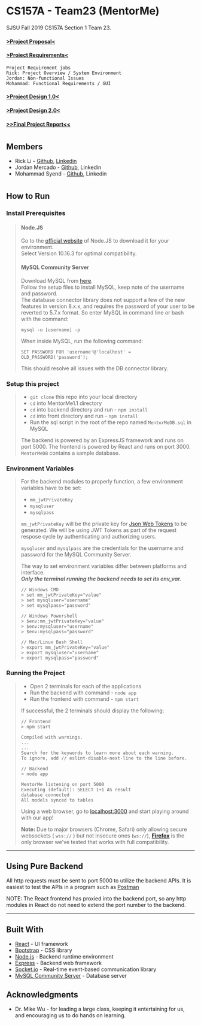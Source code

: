 # CS157A - Team23 (MentorMe)

SJSU Fall 2019 CS157A Section 1 Team 23.

#### [>Project Proposal<](https://docs.google.com/document/d/191xEl2XGk7AGcIiCMkq1VEpFbaK1IXagQnY6_I51A5o/edit?usp=sharing)

#### [>Project Requirements<](https://docs.google.com/document/d/1WV8IgyHZor9jhwabe3yzM_h_zN1EHyvUDX-x4yZ9Rh0/edit?usp=sharing)

```
Project Requirement jobs
Rick: Project Overview / System Environment
Jordan: Non-functional Issues
Mohammad: Functional Requirements / GUI
```

#### [>Project Design 1.0<](https://docs.google.com/document/d/177uJQPxo0i80Cl-C0bx5Qnmhi2_MS9_nIZISewf4HiA/edit?usp=sharing)

#### [>Project Design 2.0<](https://docs.google.com/document/d/1aaQGpIBDItS3Z1BzWaHIJyZohfQIl5d1qrC4ntv5-l8/edit?usp=sharing)

#### [>>Final Project Report<<](https://docs.google.com/document/d/1i8ppXn5yMyVIpmBy--NxlFVAMdrNZapGtQh-AqEA188/edit?usp=sharing)

#

## Members

- Rick Li - [Github](https://github.com/rickdiculousli), [Linkedin](https://www.linkedin.com/in/rickdiculousli/)
- Jordan Mercado - [Github](https://github.com/jmercad0), Linkedin
- Mohammad Syend - [Github](https://github.com/mohammad-syed), Linkedin

#

## How to Run

### Install Prerequisites

> #### Node.JS
>
> Go to the [official website](https://nodejs.org/en/) of Node.JS to download it for your environment.  
> Select Version 10.16.3 for optimal compatibility.
>
> #### MySQL Community Server
>
> Download MySQL from [here](https://dev.mysql.com/downloads/mysql/).  
> Follow the setup files to install MySQL, keep note of the username and password.  
> The database connector library does not support a few of the new features in version 8.x.x, and requires the password of your user to be reverted to 5.7.x format. So enter MySQL in command line or bash with the command:
>
> ```
> mysql -u [username] -p
> ```
>
> When inside MySQL, run the following command:
>
> ```
> SET PASSWORD FOR 'username'@'localhost' = OLD_PASSWORD('password');
> ```
>
> This should resolve all issues with the DB connector library.

### Setup this project

> - `git clone` this repo into your local directory
> - `cd` into MentorMe1.1 directory
> - `cd` into backend directory and run - `npm install`
> - `cd` into front directory and run - `npm install`
> - Run the sql script in the root of the repo named `MentorMeDB.sql` in MySQL
>
> The backend is powered by an ExpressJS framework and runs on port 5000.
> The frontend is powered by React and runs on port 3000. `MentorMeDB` contains a sample database.

### Environment Variables

> For the backend modules to properly function, a few environment variables have to be set:
>
> - `mm_jwtPrivateKey`
> - `mysqluser`
> - `mysqlpass`
>
> `mm_jwtPrivateKey` will be the private key for [Json Web Tokens](https://jwt.io/) to be generated. We will be using JWT Tokens as part of the request respose cycle by authenticating and authorizing users.
>
> `mysqluser` and `mysqlpass` are the credentials for the username and password for the MySQL Community Server.
>
> The way to set environment variables differ between platforms and interface.  
> **_Only the terminal running the backend needs to set its env_var._**
>
> ```
> // Windows CMD
> > set mm_jwtPrivateKey="value"
> > set mysqluser="username"
> > set mysqlpass="password"
>
> // Windows Powershell
> > $env:mm_jwtPrivateKey="value"
> > $env:mysqluser="username"
> > $env:mysqlpass="password"
>
> // Mac/Linux Bash Shell
> > export mm_jwtPrivateKey="value"
> > export mysqluser="username"
> > export mysqlpass="password"
> ```

### Running the Project

> - Open 2 terminals for each of the applications
> - Run the backend with command - `node app`
> - Run the frontend with command - `npm start`
>
> If successful, the 2 terminals should display the following:
>
> ```
> // Frontend
> > npm start
>
> Compiled with warnings.
> ...
> ...
> Search for the keywords to learn more about each warning.
> To ignore, add // eslint-disable-next-line to the line before.
> ```
>
> ```
> // Backend
> > node app
>
> MentorMe listening on port 5000
> Executing (default): SELECT 1+1 AS result
> database connected
> All models synced to tables
> ```
>
> Using a web browser, go to <localhost:3000> and start playing around with our app!
>
> **Note:** Due to major browsers (Chrome, Safari) only allowing secure websockets ( `wss://` ) but not insecure ones (`ws://`), [**Firefox**](https://www.mozilla.org/en-US/firefox/) is the only browser we've tested that works with full compatibility.

---

## Using Pure Backend

All http requests must be sent to port 5000 to utilize the backend APIs. It is easiest to test the APIs in a program such as [Postman](https://www.getpostman.com/)

NOTE: The React frontend has proxied into the backend port, so any http modules in React do not need to extend the port number to the backend.

---

## Built With

- [React](https://reactjs.org/) - UI framework
- [Bootstrap](https://getbootstrap.com/) - CSS library
- [Node.js](https://nodejs.org/en/) - Backend runtime environment
- [Express](https://expressjs.com/) - Backend web framework
- [Socket.io](https://socket.io/) - Real-time event-based communication library
- [MySQL Community Server](https://dev.mysql.com/downloads/mysql/) - Database server

## Acknowledgments

- Dr. Mike Wu - for leading a large class, keeping it entertaining for us, and encouraging us to do hands on learning.
